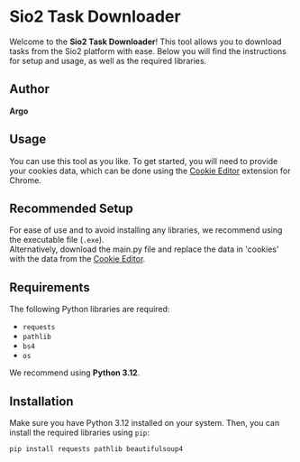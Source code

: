 # Sio2 Task Downloader

Welcome to the **Sio2 Task Downloader**! This tool allows you to download tasks from the Sio2 platform with ease. Below you will find the instructions for setup and usage, as well as the required libraries.

## Author
**Argo**

## Usage
You can use this tool as you like. To get started, you will need to provide your cookies data, which can be done using the [Cookie Editor](https://chromewebstore.google.com/detail/cookie-editor/hlkenndednhfkekhgcdicdfddnkalmdm?hl=en) extension for Chrome.

## Recommended Setup
For ease of use and to avoid installing any libraries, we recommend using the executable file (`.exe`).  
Alternatively, download the main.py file and replace the data in 'cookies' with the data from the [Cookie Editor](https://chromewebstore.google.com/detail/cookie-editor/hlkenndednhfkekhgcdicdfddnkalmdm?hl=en).

## Requirements
The following Python libraries are required:
- `requests`
- `pathlib`
- `bs4`
- `os`

We recommend using **Python 3.12**.

## Installation
Make sure you have Python 3.12 installed on your system. Then, you can install the required libraries using `pip`:

```bash
pip install requests pathlib beautifulsoup4
